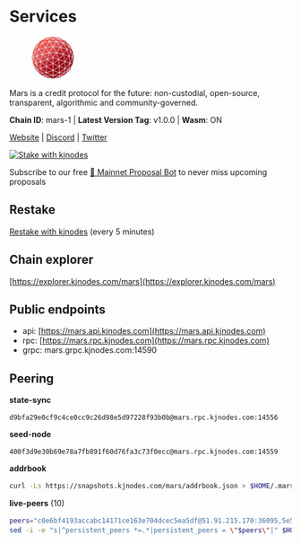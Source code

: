 # Services

<figure><img src="https://raw.githubusercontent.com/kj89/cosmos-images/main/logos/mars.png" alt=""><figcaption></figcaption></figure>

Mars is a credit protocol for the future: non-custodial,  open-source, transparent, algorithmic and community-governed.

**Chain ID**: mars-1 | **Latest Version Tag**: v1.0.0 | **Wasm**: ON

[Website](https://marsprotocol.io) | [Discord](https://discord.gg/marsprotocol) | [Twitter](https://twitter.com/mars_protocol)

[![Stake with kjnodes](https://i.ibb.co/cr44Q8j/button-stake-with-kjnodes.png)](https://restake.app/mars/marsvaloper1p9t4gr40rnpdwqacxgcqp7ffrfw908nu020g4n)

Subscribe to our free [🤖 Mainnet Proposal Bot](https://t.me/kjnodes_proposal_bot) to never miss upcoming proposals

## Restake

[Restake with kjnodes](https://restake.app/mars/marsvaloper1p9t4gr40rnpdwqacxgcqp7ffrfw908nu020g4n) (every 5 minutes)
## Chain explorer
[https://explorer.kjnodes.com/mars](https://explorer.kjnodes.com/mars)

## Public endpoints

* api: [https://mars.api.kjnodes.com](https://mars.api.kjnodes.com)
* rpc: [https://mars.rpc.kjnodes.com](https://mars.rpc.kjnodes.com)
* grpc: mars.grpc.kjnodes.com:14590

## Peering

**state-sync**

```text
d9bfa29e0cf9c4ce0cc9c26d98e5d97228f93b0b@mars.rpc.kjnodes.com:14556
```

**seed-node**

```text
400f3d9e30b69e78a7fb891f60d76fa3c73f0ecc@mars.rpc.kjnodes.com:14559
```

**addrbook**
```bash
curl -Ls https://snapshots.kjnodes.com/mars/addrbook.json > $HOME/.mars/config/addrbook.json
```

**live-peers** (10)
```bash
peers="c0e6bf4193accabc14171ce163e704dcec5ea5df@51.91.215.170:36095,5e5a5da74143d3a663c9ddca32e3f81e41368fb6@85.190.246.239:26666,d9bfa29e0cf9c4ce0cc9c26d98e5d97228f93b0b@65.109.88.38:14556,969af6a39a0f7e8a17b92d90888360ad92248626@65.108.132.107:2000,be7d56127ef887d095b2f55f09be5fee1969d922@146.59.52.48:18095,931f46cc338f59222c22565e216a16f57bbb9782@95.217.164.44:26656,32af09a8b5723864cb30b0e69dc2b0e2e5cd63d0@193.26.159.34:26656,d563325034a2401db69388d1c6ccd0df9009c28b@51.79.21.8:26656,84f821d36d45cc0cdaa4ff05297e888bb0d9de8f@85.237.193.111:26656,d8e92c3ca2daddef493d518b4e850af26ec4027b@199.85.208.186:26656"
sed -i -e "s|^persistent_peers *=.*|persistent_peers = \"$peers\"|" $HOME/.mars/config/config.toml
```
